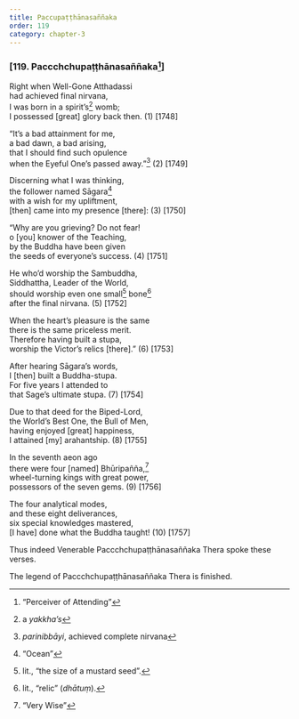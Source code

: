 ```yaml
---
title: Paccupaṭṭhānasaññaka
order: 119
category: chapter-3
---
```


### \[119. Pa<span class="diacritics" data-state="on">cc</span><span class="no-diacritics" data-state="off">chch</span>upaṭṭhānasaññaka[^1]\]

Right when Well-Gone Atthadassi  
had achieved final nirvana,  
I was born in a spirit’s[^2] womb;  
I possessed \[great\] glory back then. (1) \[1748\]

“It’s a bad attainment for me,  
a bad dawn, a bad arising,  
that I should find such opulence  
when the Eyeful One’s passed away.”[^3] (2) \[1749\]

Discerning what I was thinking,  
the follower named Sāgara[^4]  
with a wish for my upliftment,  
\[then\] came into my presence \[there\]: (3) \[1750\]

“Why are you grieving? Do not fear!  
o \[you\] knower of the Teaching,  
by the Buddha have been given  
the seeds of everyone’s success. (4) \[1751\]

He who’d worship the Sambuddha,  
Siddhattha, Leader of the World,  
should worship even one small[^5] bone[^6]  
after the final nirvana. (5) \[1752\]

When the heart’s pleasure is the same  
there is the same priceless merit.  
Therefore having built a stupa,  
worship the Victor’s relics \[there\].” (6) \[1753\]

After hearing Sāgara’s words,  
I \[then\] built a Buddha-stupa.  
For five years I attended to  
that Sage’s ultimate stupa. (7) \[1754\]

Due to that deed for the Biped-Lord,  
the World’s Best One, the Bull of Men,  
having enjoyed \[great\] happiness,  
I attained \[my\] arahantship. (8) \[1755\]

In the seventh aeon ago  
there were four \[named\] Bhūripañña,[^7]  
wheel-turning kings with great power,  
possessors of the seven gems. (9) \[1756\]

The four analytical modes,  
and these eight deliverances,  
six special knowledges mastered,  
\[I have\] done what the Buddha taught! (10) \[1757\]

Thus indeed Venerable Pa<span class="diacritics" data-state="on">cc</span><span class="no-diacritics" data-state="off">chch</span>upaṭṭhānasaññaka Thera spoke these verses.

The legend of Pa<span class="diacritics" data-state="on">cc</span><span class="no-diacritics" data-state="off">chch</span>upaṭṭhānasaññaka Thera is finished.

[^1]: “Perceiver of Attending”

[^2]: a *yakkha’s*

[^3]: *parinibbāyi*, achieved complete nirvana

[^4]: “Ocean”

[^5]: lit., “the size of a mustard seed”.

[^6]: lit., “relic” (*dhātuṃ*).

[^7]: “Very Wise”
